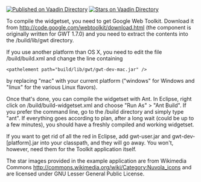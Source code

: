 [![Published on Vaadin  Directory](https://img.shields.io/badge/Vaadin%20Directory-published-00b4f0.svg)](https://vaadin.com/directory/component/levelselector)
[![Stars on Vaadin Directory](https://img.shields.io/vaadin-directory/star/levelselector.svg)](https://vaadin.com/directory/component/levelselector)

To compile the widgetset, you need to get Google Web Toolkit. Download it 
from http://code.google.com/webtoolkit/download.html (the component is originally
written for GWT 1.7.0) and you need to extract the contents into the
/build/lib/gwt directory.

If you use another platform than OS X, you need to edit the file 
/build/build.xml and change the line containing

```
<pathelement path="build/lib/gwt/gwt-dev-mac.jar" />
```

by replacing "mac" with your current platform ("windows" for Windows and "linux" 
for the various Linux flavors).

Once that's done, you can compile the widgetset with Ant. In Eclipse, right click
on /build/build-widgetset.xml and choose "Run As" > "Ant Build". If you prefer
the command line, go to the /build directory and simply type "ant". If everything
goes according to plan, after a long wait (could be up to a few minutes), you
should have a freshly compiled and working widgetset.

If you want to get rid of all the red in Eclipse, add gwt-user.jar and 
gwt-dev-[platform].jar into your classpath, and they will go away. You won't, 
however, need them for the Toolkit application itself.

The star images provided in the example application are from Wikimedia Commons 
http://commons.wikimedia.org/wiki/Category:Nuvola_icons and are licensed under
GNU Lesser General Public License. 

